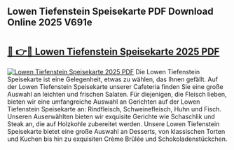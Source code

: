 ## Lowen Tiefenstein Speisekarte PDF Download Online 2025 V691e

# <h2><a href="http://gc7rnq.nevu.top/?p=Lowen+Tiefenstein+Speisekarte">🔗 👉🔴 Lowen Tiefenstein Speisekarte 2025 PDF</a></h2>

[![Lowen Tiefenstein Speisekarte 2025 PDF](https://i.imgur.com/dBaPXMq.png)](http://gc7rnq.nevu.top/?p=Lowen+Tiefenstein+Speisekarte)
Die Lowen Tiefenstein Speisekarte ist eine Gelegenheit, etwas zu wählen, das Ihnen gefällt. Auf der Lowen Tiefenstein Speisekarte unserer Cafeteria finden Sie eine große Auswahl an leichten und frischen Salaten. Für diejenigen, die Fleisch lieben, bieten wir eine umfangreiche Auswahl an Gerichten auf der Lowen Tiefenstein Speisekarte an: Rindfleisch, Schweinefleisch, Huhn und Fisch. Unseren Auserwählten bieten wir exquisite Gerichte wie Schaschlik und Steak an, die auf Holzkohle zubereitet werden. Unsere Lowen Tiefenstein Speisekarte bietet eine große Auswahl an Desserts, von klassischen Torten und Kuchen bis hin zu exquisiten Crème Brûlée und Schokoladenstückchen.

